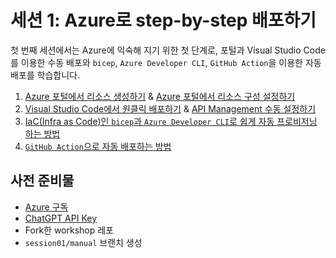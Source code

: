 # 세션 1: Azure로 step-by-step 배포하기

첫 번째 세션에서는 Azure에 익숙해 지기 위한 첫 단계로, 포털과 Visual Studio Code를 이용한 수동 배포와 `bicep`, `Azure Developer CLI`, `GitHub Action`을 이용한 자동 배포를 학습합니다.

1. [Azure 포털에서 리소스 생성하기](./01-portal-provision.md) & [Azure 포털에서 리소스 구성 설정하기](./02-portal-works.md)
2. [Visual Studio Code에서 원클릭 배포하기](./03-vscode.md) & [API Management 수동 설정하기](./04-apim-config.md)
3. [IaC(Infra as Code)인 `bicep`과 `Azure Developer CLI`로 쉽게 자동 프로비저닝 하는 방법](./05-bicep-azd-provision.md)
4. [`GitHub Action`으로 자동 배포하는 방법](./06-ghactions.md)

## 사전 준비물

* [Azure 구독](https://azure.microsoft.com/ko-kr/free/?WT.mc_id=dotnet-91712-juyoo)
* [ChatGPT API Key](https://platform.openai.com/account/api-keys)
* Fork한 workshop 레포
* `session01/manual` 브랜치 생성

<!-- ---

나중에 문서 작성할 때 아래 내용 참고하세요

- .NET API (깃헙 Issue API) 사용할 때 필요함
  - 애저 APIM 권한 부여 (Authorization): https://learn.microsoft.com/azure/api-management/authorizations-overview
  - GitHub OAuth App: https://docs.github.com/apps/oauth-apps/building-oauth-apps/creating-an-oauth-app -->
